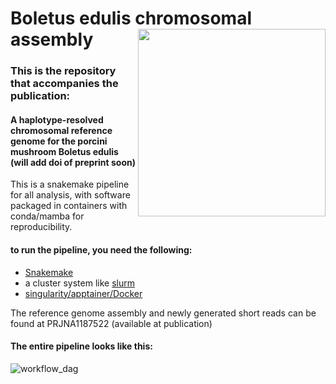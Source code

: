 # Boletus edulis chromosomal assembly <img src='https://github.com/user-attachments/assets/5d2d4735-d930-4a44-9abc-af66fcadc332' align="right" height="300" /></a>




### This is the repository that accompanies the publication: 
#### A haplotype-resolved chromosomal reference genome for the porcini mushroom Boletus edulis (will add doi of preprint soon)

This is a snakemake pipeline for all analysis, with software packaged in containers with conda/mamba for reproducibility.

#### to run the pipeline, you need the following:
- [Snakemake](https://snakemake.readthedocs.io)
- a cluster system like [slurm](https://slurm.schedmd.com/documentation.html)
- [singularity/apptainer/Docker](https://apptainer.org/documentation/)


The reference genome assembly and newly generated short reads can be found at PRJNA1187522 (available at publication)

#### The entire pipeline looks like this:
![workflow_dag](https://github.com/user-attachments/assets/11553806-7d36-4596-860a-3deb889e6ae5)














